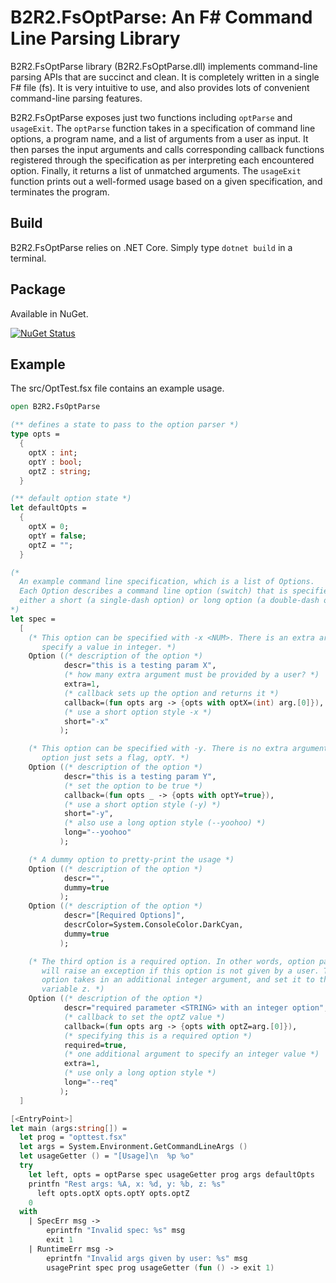 B2R2.FsOptParse: An F# Command Line Parsing Library
===============================================

B2R2.FsOptParse library (B2R2.FsOptParse.dll) implements command-line parsing
APIs that are succinct and clean. It is completely written in a single F# file
(fs). It is very intuitive to use, and also provides lots of convenient
command-line parsing features.

B2R2.FsOptParse exposes just two functions including `optParse` and `usageExit`.
The `optParse` function takes in a specification of command line options, a
program name, and a list of arguments from a user as input. It then parses the
input arguments and calls corresponding callback functions registered through
the specification as per interpreting each encountered option. Finally, it
returns a list of unmatched arguments. The `usageExit` function prints out a
well-formed usage based on a given specification, and terminates the program.

Build
-----
B2R2.FsOptParse relies on .NET Core. Simply type `dotnet build` in a terminal.

Package
-------
Available in NuGet.

[![NuGet Status](http://img.shields.io/nuget/v/B2R2.FsOptParse.svg?style=flat)](https://www.nuget.org/packages/B2R2.FsOptParse/)

Example
-------

The src/OptTest.fsx file contains an example usage.


```fsharp
open B2R2.FsOptParse

(** defines a state to pass to the option parser *)
type opts =
  {
    optX : int;
    optY : bool;
    optZ : string;
  }

(** default option state *)
let defaultOpts =
  {
    optX = 0;
    optY = false;
    optZ = "";
  }

(*
  An example command line specification, which is a list of Options.
  Each Option describes a command line option (switch) that is specified with
  either a short (a single-dash option) or long option (a double-dash option).
*)
let spec =
  [
    (* This option can be specified with -x <NUM>. There is an extra argument to
       specify a value in integer. *)
    Option ((* description of the option *)
            descr="this is a testing param X",
            (* how many extra argument must be provided by a user? *)
            extra=1,
            (* callback sets up the option and returns it *)
            callback=(fun opts arg -> {opts with optX=(int) arg.[0]}),
            (* use a short option style -x *)
            short="-x"
           );

    (* This option can be specified with -y. There is no extra argument. This
       option just sets a flag, optY. *)
    Option ((* description of the option *)
            descr="this is a testing param Y",
            (* set the option to be true *)
            callback=(fun opts _ -> {opts with optY=true}),
            (* use a short option style (-y) *)
            short="-y",
            (* also use a long option style (--yoohoo) *)
            long="--yoohoo"
           );

    (* A dummy option to pretty-print the usage *)
    Option ((* description of the option *)
            descr="",
            dummy=true
           );
    Option ((* description of the option *)
            descr="[Required Options]",
            descrColor=System.ConsoleColor.DarkCyan,
            dummy=true
           );

    (* The third option is a required option. In other words, option parsing
       will raise an exception if this option is not given by a user. This
       option takes in an additional integer argument, and set it to the global
       variable z. *)
    Option ((* description of the option *)
            descr="required parameter <STRING> with an integer option",
            (* callback to set the optZ value *)
            callback=(fun opts arg -> {opts with optZ=arg.[0]}),
            (* specifying this is a required option *)
            required=true,
            (* one additional argument to specify an integer value *)
            extra=1,
            (* use only a long option style *)
            long="--req"
           );
  ]

[<EntryPoint>]
let main (args:string[]) =
  let prog = "opttest.fsx"
  let args = System.Environment.GetCommandLineArgs ()
  let usageGetter () = "[Usage]\n  %p %o"
  try
    let left, opts = optParse spec usageGetter prog args defaultOpts
    printfn "Rest args: %A, x: %d, y: %b, z: %s"
      left opts.optX opts.optY opts.optZ
    0
  with
    | SpecErr msg ->
        eprintfn "Invalid spec: %s" msg
        exit 1
    | RuntimeErr msg ->
        eprintfn "Invalid args given by user: %s" msg
        usagePrint spec prog usageGetter (fun () -> exit 1)
```
